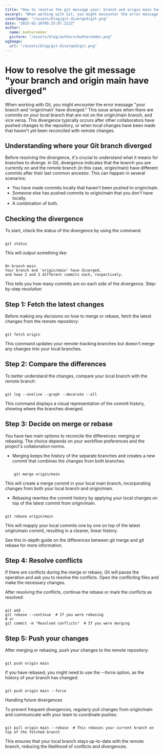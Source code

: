 ```yaml
---
title: "How to resolve the git message your: branch and origin main have diverged"
excerpt: "When working with Git, you might encounter the error message **your branch and 'origin/main' have diverged.** This issue arises when there are commits on your local branch that are not on the origin/main branch, and vice versa."
coverImage: "/assets/blog/git-diverged/git.png"
date: "2025-02-26T05:35:07.322Z"
author:
  name: mukharomdev
  picture: "/assets/blog/authors/mukharomdev.png"
ogImage:
  url: "/assets/blog/git-diverged/git.png"
---
```

# How to resolve the git message "your branch and origin main have diverged"


When working with Git, you might encounter the error message "your branch and 'origin/main' have diverged." This issue arises when there are commits on your local branch that are not on the origin/main branch, and vice versa. This divergence typically occurs after other collaborators have pushed changes to the repository, or when local changes have been made that haven't yet been reconciled with remote changes.

## Understanding where your Git branch diverged

Before resolving the divergence, it's crucial to understand what it means for branches to diverge. In Git, divergence indicates that the branch you are currently on and the remote branch (in this case, origin/main) have different commits after their last common ancestor. This can happen in several scenarios:

- You have made commits locally that haven't been pushed to origin/main.
- Someone else has pushed commits to origin/main that you don't have locally.
- A combination of both.

## Checking the divergence

To start, check the status of the divergence by using the command:

```Terminal

git status
```

This will output something like:

```Terminal

On branch main
Your branch and 'origin/main' have diverged,
and have 2 and 3 different commits each, respectively.
```

This tells you how many commits are on each side of the divergence.
Step-by-step resolution

## Step 1: Fetch the latest changes

Before making any decisions on how to merge or rebase, fetch the latest changes from the remote repository:
```Terminal

git fetch origin
```
This command updates your remote-tracking branches but doesn't merge any changes into your local branches.
## Step 2: Compare the differences

To better understand the changes, compare your local branch with the remote branch:

```Terminal

git log --oneline --graph --decorate --all
```
This command displays a visual representation of the commit history, showing where the branches diverged.

## Step 3: Decide on merge or rebase

You have two main options to reconcile the differences: merging or rebasing. The choice depends on your workflow preferences and the project's collaboration norms.

- Merging keeps the history of the separate branches and creates a new commit that combines the changes from both branches.

```Terminal

    git merge origin/main
```

This will create a merge commit in your local main branch, incorporating changes from both your local branch and origin/main.

- Rebasing rewrites the commit history by applying your local changes on top of the latest commit from origin/main.
```Terminal

git rebase origin/main
```

This will reapply your local commits one by one on top of the latest origin/main commit, resulting in a cleaner, linear history.

See this in-depth guide on the differences between git merge and git rebase for more information.

## Step 4: Resolve conflicts

If there are conflicts during the merge or rebase, Git will pause the operation and ask you to resolve the conflicts. Open the conflicting files and make the necessary changes.

After resolving the conflicts, continue the rebase or mark the conflicts as resolved:
```Terminal

git add .
git rebase --continue  # If you were rebasing
# or
git commit -m "Resolved conflicts"  # If you were merging
````

## Step 5: Push your changes

After merging or rebasing, push your changes to the remote repository:

```Terminal

git push origin main
```

If you have rebased, you might need to use the --force option, as the history of your branch has changed:

```Terminal

git push origin main --force
```
Handling future divergences

To prevent frequent divergences, regularly pull changes from origin/main and communicate with your team to coordinate pushes:

```Terminal

git pull origin main --rebase  # This rebases your current branch on top of the fetched branch
```
This ensures that your local branch stays up-to-date with the remote branch, reducing the likelihood of conflicts and divergences.